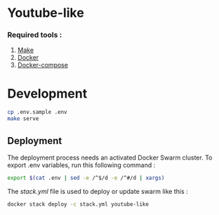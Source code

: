 # Youtube-like

### Required tools :

1. [Make](https://www.gnu.org/software/make/)
1. [Docker](https://www.docker.com/)
1. [Docker-compose](https://docs.docker.com/compose/)

# Development

```bash
cp .env.sample .env
make serve
```

## Deployment

The deployment process needs an activated Docker Swarm cluster.
To export .env variables, run this following command :

```bash
export $(cat .env | sed -e /^$/d -e /^#/d | xargs)
```

The _*stack.yml*_ file is used to deploy or update swarm like this :

```bash
docker stack deploy -c stack.yml youtube-like
```
